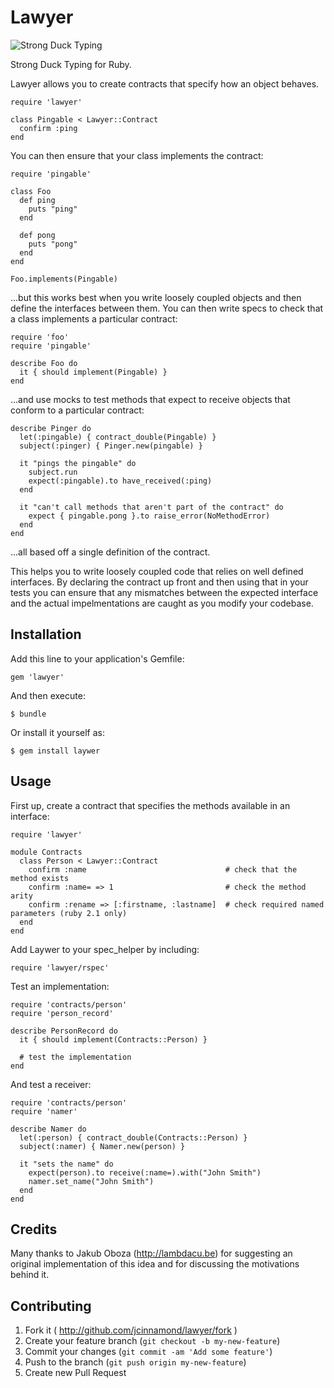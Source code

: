 # Lawyer


![Strong Duck Typing](https://raw.github.com/jcinnamond/lawyer/master/lawyer.jpg)

Strong Duck Typing for Ruby.

Lawyer allows you to create contracts that specify how an object behaves.

	require 'lawyer'

	class Pingable < Lawyer::Contract
	  confirm :ping
	end

You can then ensure that your class implements the contract:

	require 'pingable'

    class Foo
	  def ping
	    puts "ping"
	  end

	  def pong
	    puts "pong"
	  end
	end

	Foo.implements(Pingable)

...but this works best when you write loosely coupled objects and then define the
interfaces between them. You can then write specs to check that a class implements
a particular contract:

    require 'foo'
	require 'pingable'

	describe Foo do
	  it { should implement(Pingable) }
	end

...and use mocks to test methods that expect to receive objects that conform to
a particular contract:

	describe Pinger do
	  let(:pingable) { contract_double(Pingable) }
	  subject(:pinger) { Pinger.new(pingable) }

	  it "pings the pingable" do
	    subject.run
		expect(:pingable).to have_received(:ping)
	  end

      it "can't call methods that aren't part of the contract" do
	    expect { pingable.pong }.to raise_error(NoMethodError)
	  end
	end

...all based off a single definition of the contract.

This helps you to write loosely coupled code that relies on well defined interfaces.
By declaring the contract up front and then using that in your tests you can ensure
that any mismatches between the expected interface and the actual impelmentations are
caught as you modify your codebase.

## Installation

Add this line to your application's Gemfile:

    gem 'lawyer'

And then execute:

    $ bundle

Or install it yourself as:

    $ gem install laywer

## Usage

First up, create a contract that specifies the methods available in an interface:

    require 'lawyer'

	module Contracts
	  class Person < Lawyer::Contract
	    confirm :name                               # check that the method exists
	    confirm :name= => 1                         # check the method arity
	    confirm :rename => [:firstname, :lastname]  # check required named parameters (ruby 2.1 only)
	  end
	end


Add Laywer to your spec_helper by including:

	require 'lawyer/rspec'

Test an implementation:

    require 'contracts/person'
	require 'person_record'

	describe PersonRecord do
	  it { should implement(Contracts::Person) }

      # test the implementation
	end

And test a receiver:

    require 'contracts/person'
	require 'namer'

    describe Namer do
	  let(:person) { contract_double(Contracts::Person) }
	  subject(:namer) { Namer.new(person) }

      it "sets the name" do
	    expect(person).to receive(:name=).with("John Smith")
		namer.set_name("John Smith")
	  end
	end

## Credits

Many thanks to Jakub Oboza (http://lambdacu.be) for suggesting an original
implementation of this idea and for discussing the motivations behind it.

## Contributing

1. Fork it ( http://github.com/jcinnamond/lawyer/fork )
2. Create your feature branch (`git checkout -b my-new-feature`)
3. Commit your changes (`git commit -am 'Add some feature'`)
4. Push to the branch (`git push origin my-new-feature`)
5. Create new Pull Request
